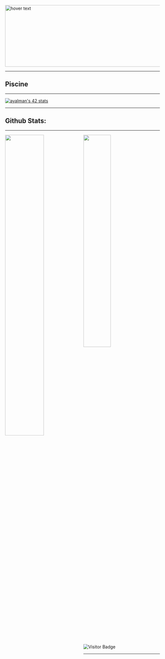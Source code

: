 
<img src="https://i.pinimg.com/564x/bb/b2/86/bbb28694aa61acf59e2f4854521ba427.jpg" align="center" height="200" width="1000" title="hover text">

---
## Piscine

---


[![ayalman's 42 stats](https://badge42.herokuapp.com/api/stats/ayalman?privacyEmail=true)](https://github.com/JaeSeoKim/badge42)


---

## Github Stats:

---

<img align="left" width="50%" src="https://github-readme-stats.vercel.app/api?username=alpardayalman&show_icons=true&count_private=true&theme=blue-green" />
<img width="42%" src="https://github-readme-stats.vercel.app/api/top-langs/?username=alpardayalman&layout=compact&count_private=true&theme=blue-green" />

![Visitor Badge](https://visitor-badge.laobi.icu/badge?page_id=alpardayalman1.alpardayalman)

---

